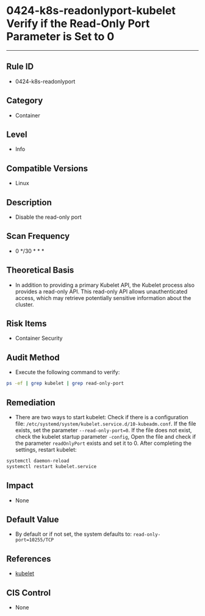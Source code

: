 # 0424-k8s-readonlyport-kubelet Verify if the Read-Only Port Parameter is Set to 0
---

## Rule ID

- 0424-k8s-readonlyport


## Category

- Container


## Level

- Info


## Compatible Versions


- Linux




## Description


- Disable the read-only port



## Scan Frequency
- 0 */30 * * *

## Theoretical Basis


- In addition to providing a primary Kubelet API, the Kubelet process also provides a read-only API. This read-only API allows unauthenticated access, which may retrieve potentially sensitive information about the cluster.



## Risk Items


- Container Security



## Audit Method
- Execute the following command to verify:
```bash
ps -ef | grep kubelet | grep read-only-port
```



## Remediation
- There are two ways to start kubelet:
Check if there is a configuration file: `/etc/systemd/system/kubelet.service.d/10-kubeadm.conf`. If the file exists, set the parameter `--read-only-port=0`.
If the file does not exist, check the kubelet startup parameter `-config`,
Open the file and check if the parameter `readOnlyPort` exists and set it to 0.
After completing the settings, restart kubelet:
```bash
systemctl daemon-reload
systemctl restart kubelet.service
```



## Impact


- None




## Default Value


- By default or if not set, the system defaults to: `read-only-port=10255/TCP`




## References


- [kubelet](https://kubernetes.io/docs/admin/kubelet/)



## CIS Control


- None